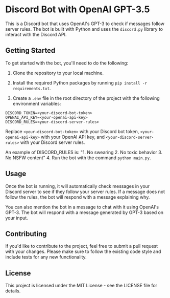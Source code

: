 # Discord Bot with OpenAI GPT-3.5

This is a Discord bot that uses OpenAI's GPT-3 to check if messages follow server rules. The bot is built with Python and uses the `discord.py` library to interact with the Discord API.

## Getting Started

To get started with the bot, you'll need to do the following:

1. Clone the repository to your local machine.

2. Install the required Python packages by running `pip install -r requirements.txt`.

3. Create a `.env` file in the root directory of the project with the following environment variables:

```
DISCORD_TOKEN=<your-discord-bot-token>
OPENAI_API_KEY=<your-openai-api-key>
DISCORD_RULES=<your-discord-server-rules>
```

Replace `<your-discord-bot-token>` with your Discord bot token, `<your-openai-api-key>` with your OpenAI API key, and `<your-discord-server-rules>` with your Discord server rules.

An example of DISCORD_RULES is: "1. No swearing 2. No toxic behavior 3. No NSFW content"
4. Run the bot with the command `python main.py`.

## Usage

Once the bot is running, it will automatically check messages in your Discord server to see if they follow your server rules. If a message does not follow the rules, the bot will respond with a message explaining why.

You can also mention the bot in a message to chat with it using OpenAI's GPT-3. The bot will respond with a message generated by GPT-3 based on your input.

## Contributing

If you'd like to contribute to the project, feel free to submit a pull request with your changes. Please make sure to follow the existing code style and include tests for any new functionality.

## License

This project is licensed under the MIT License - see the LICENSE file for details.
